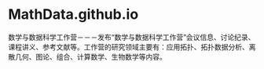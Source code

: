 # MathData.github.io
数学与数据科学工作营－－－发布“数学与数据科学工作营”会议信息、讨论纪录、课程讲义、参考文献等。工作营的研究领域主要有：应用拓扑、拓扑数据分析、离散几何、图论、组合、计算数学、生物数学等内容。

